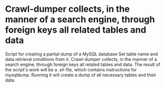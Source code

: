 # Crawl-dumper collects, in the manner of a search engine, through foreign keys all related tables and data

Script for creating a partial dump of a MySQL database 
Set table name and data retrieval conditions from it.
Crawl-dumper collects, in the manner of a search engine, through foreign keys all related tables and data. 
The result of the script's work will be a .sh file, which contains instructions for mysqldump. 
Running it will create a dump of all necessary tables and their data.
